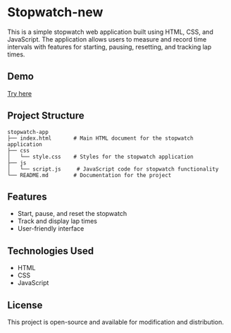 # Stopwatch-new

This is a simple stopwatch web application built using HTML, CSS, and JavaScript. The application allows users to measure and record time intervals with features for starting, pausing, resetting, and tracking lap times.

## Demo
[Try here](https://kalpana-15-27.github.io/Stopwatch-new/)


## Project Structure

```
stopwatch-app
├── index.html       # Main HTML document for the stopwatch application
├── css
│   └── style.css    # Styles for the stopwatch application
├── js
│   └── script.js     # JavaScript code for stopwatch functionality
└── README.md        # Documentation for the project
```

## Features

- Start, pause, and reset the stopwatch
- Track and display lap times
- User-friendly interface



## Technologies Used

- HTML
- CSS
- JavaScript

## License

This project is open-source and available for modification and distribution.
